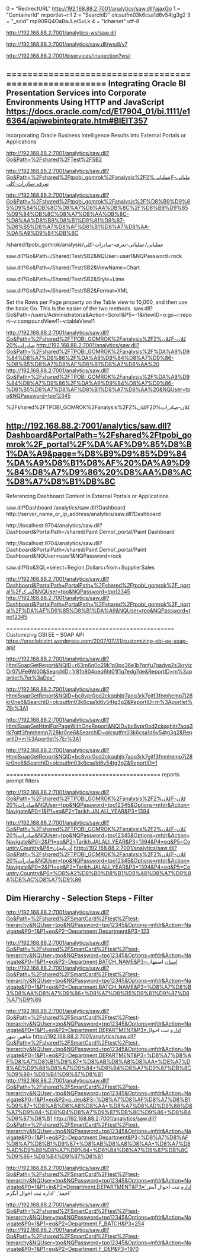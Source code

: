 0 = "RedirectURL"	http://192.168.88.2:7001/analytics/saw.dll?ajaxGo
1 = "ContainerId"	m:portlet~r:1
2 = "SearchID"		olcsutfm03k6csa1d6v54tg3g2
3 = "_scid"			rsp90RQ4OaBaJLeiSvLk
4 = "icharset"		utf-8


http://192.168.88.2:7001/analytics-ws/saw.dll

http://192.168.88.2:7001/analytics/saw.dll/wsdl/v7

http://192.168.88.2:7001/biservices/inspection?wsil

======================================================
Integrating Oracle BI Presentation Services into Corporate Environments Using HTTP and JavaScript
https://docs.oracle.com/cd/E17904_01/bi.1111/e16364/apiwebintegrate.htm#BIEIT357
----------------------------------------------------
Incorporating Oracle Business Intelligence Results into External Portals or Applications

http://192.168.88.2:7001/analytics/saw.dll?Go&Path=%2Fshared%2FTest%2FSB2

http://192.168.88.2:7001/analytics/saw.dll?Go&Path=%2Fshared%2Ftpobi_gomrok%2Fanalysis%2Fعملیاتی%2Fملیاتی-تعرفه-صادرات-کلی

http://192.168.88.2:7001/analytics/saw.dll?Go&Path=%2Fshared%2Ftpobi_gomrok%2Fanalysis%2F%D8%B9%D9%85%D9%84%DB%8C%D8%A7%D8%AA%DB%8C%2F%D8%B9%D9%85%D9%84%DB%8C%D8%A7%D8%AA%DB%8C-%D8%AA%D8%B9%D8%B1%D9%81%D9%87-%D8%B5%D8%A7%D8%AF%D8%B1%D8%A7%D8%AA-%DA%A9%D9%84%DB%8C

/shared/tpobi_gomrok/analysis/عملیاتی/عملیاتی-تعرفه-صادرات-کلی

saw.dll?Go&Path=/Shared/Test/SB2&NQUser=user1&NQPassword=rock

saw.dll?Go&Path=/Shared/Test/SB2&ViewName=Chart

saw.dll?Go&Path=/Shared/Test/SB2&Style=Lime

saw.dll?Go&Path=/Shared/Test/SB2&Format=XML

Set the Rows per Page property on the Table view to 10,000, and then use the basic Go. This is the easier of the two methods.
saw.dll?Go&Path=/users/Administrator/a&Action=Scroll&P5=-1&ViewID=o:go~r:report~v:compoundView!1~v:tableView!1 


http://192.168.88.2:7001/analytics/saw.dll?Go&Path=%2Fshared%2FTPOBI_GOMROK%2Fanalysis%2Fکلان%2Fکلان-صادرات%20
http://192.168.88.2:7001/analytics/saw.dll?Go&Path=%2Fshared%2FTPOBI_GOMROK%2Fanalysis%2F%DA%A9%D9%84%D8%A7%D9%86%2F%DA%A9%D9%84%D8%A7%D9%86-%D8%B5%D8%A7%D8%AF%D8%B1%D8%A7%D8%AA%20
http://192.168.88.2:7001/analytics/saw.dll?Go&Path=%2Fshared%2FTPOBI_GOMROK%2Fanalysis%2F%DA%A9%D9%84%D8%A7%D9%86%2F%DA%A9%D9%84%D8%A7%D9%86-%D8%B5%D8%A7%D8%AF%D8%B1%D8%A7%D8%AA%20&NQUser=tpo&NQPassword=tpo12345

%2Fshared%2FTPOBI_GOMROK%2Fanalysis%2Fکلان%2Fکلان-صادرات%20

http://192.168.88.2:7001/analytics/saw.dll?Dashboard&PortalPath=%2Fshared%2Ftpobi_gomrok%2F_portal%2F%DA%AF%D9%85%D8%B1%DA%A9&page=%D8%B9%D9%85%D9%84%DA%A9%D8%B1%D8%AF%20%DA%A9%D9%84%D8%A7%D9%86%20%D8%AA%D8%AC%D8%A7%D8%B1%DB%8C
--------------------------------------------
Referencing Dashboard Content in External Portals or Applications

saw.dll?Dashboard
/analytics/saw.dll?Dashboard
http://server_name_or_ip_address/analytics/saw.dll?Dashboard

http://localhost:9704/analytics/saw.dll?Dashboard&PortalPath=/shared/Paint Demo/_portal/Paint Dashboard

http://localhost:9704/analytics/saw.dll?Dashboard&PortalPath=/shared/Paint Demo/_portal/Paint Dashboard&NQUser=user1&NQPassword=rock

saw.dll?Go&SQL=select+Region,Dollars+from+SupplierSales


http://192.168.88.2:7001/analytics/saw.dll?Dashboard&PortalPath=PortalPath=%2Fshared%2Ftpobi_gomrok%2F_portal%2Fگمرک&NQUser=tpo&NQPassword=tpo12345
http://192.168.88.2:7001/analytics/saw.dll?Dashboard&PortalPath=PortalPath=%2Fshared%2Ftpobi_gomrok%2F_portal%2F%DA%AF%D9%85%D8%B1%DA%A9&NQUser=tpo&NQPassword=tpo12345



=================================================
Customizing OBI EE – SOAP API
https://oraclebizint.wordpress.com/2007/07/31/customizing-obi-ee-soap-api/


http://192.168.88.2:7001/analytics/saw.dll?HtmlSoapGetReport&NQID=r63m6q0o29k1p0po36e1b7qnfu7qadvq2s3krvizOr07UFe9W00&SearchID=1r81h804oeq6ht01f1q7edg7de&ReportID=m%3aportlet%7er%3aDev”

http://192.168.88.2:7001/analytics/saw.dll?HtmlSoapGetReport&NQID=bc8vpr0od2ckqqhjtr7aoq3rk7gitf3fnmhemp7j28kr0ne6&SearchID=olcsutfm03k6csa1d6v54tg3g2&ReportID=m%3Aportlet%7Er%3A1

http://192.168.88.2:7001/analytics/saw.dll?HtmlSoapGetHtmlForPageWithOneReport&NQID=bc8vpr0od2ckqqhjtr7aoq3rk7gitf3fnmhemp7j28kr0ne6&SearchID=olcsutfm03k6csa1d6v54tg3g2&ReportID=m%3Aportlet%7Er%3A1

http://192.168.88.2:7001/analytics/saw.dll?HtmlSoapGetReport&NQID=bc8vpr0od2ckqqhjtr7aoq3rk7gitf3fnmhemp7j28kr0ne6&SearchID=olcsutfm03k6csa1d6v54tg3g2&ReportID=1





=============================================
reports prompt filters
 
 http://192.168.88.2:7001/analytics/saw.dll?Go&Path=%2Fshared%2FTPOBI_GOMROK%2Fanalysis%2Fکلان%2Fکلان-صادرات%20&NQUser=tpo&NQPassword=tpo12345&Options=mfdr&Action=Navigate&P0=1&P1=eq&P2=Tarikh.JALALI_YEAR&P3=1394
 
 http://192.168.88.2:7001/analytics/saw.dll?Go&Path=%2Fshared%2FTPOBI_GOMROK%2Fanalysis%2Fکلان%2Fکلان-صادرات%20&NQUser=tpo&NQPassword=tpo12345&Options=mfdr&Action=Navigate&P0=2&P1=eq&P2=Tarikh.JALALI_YEAR&P3=1394&P4=eq&P5=Country.Country&P6=آذربايجان
 http://192.168.88.2:7001/analytics/saw.dll?Go&Path=%2Fshared%2FTPOBI_GOMROK%2Fanalysis%2Fکلان%2Fکلان-صادرات%20&NQUser=tpo&NQPassword=tpo12345&Options=mfdr&Action=Navigate&P0=2&P1=eq&P2=Tarikh.JALALI_YEAR&P3=1394&P4=eq&P5=Country.Country&P6=%D8%A2%D8%B0%D8%B1%D8%A8%D8%A7%D9%8A%D8%AC%D8%A7%D9%86
 
 
 
 Dim Hierarchy - Selection Steps - Filter
 ----------------------------------------
 http://192.168.88.2:7001/analytics/saw.dll?Go&Path=%2Fshared%2FSmartCard%2Ftest%2Ftest-hierarchy&NQUser=tpo&NQPassword=tpo12345&Options=mfdr&Action=Navigate&P0=1&P1=eq&P2=Department.Department&P3=123
 
 http://192.168.88.2:7001/analytics/saw.dll?Go&Path=%2Fshared%2FSmartCard%2Ftest%2Ftest-hierarchy&NQUser=tpo&NQPassword=tpo12345&Options=mfdr&Action=Navigate&P0=1&P1=eq&P2=Department.BATCH_NAME&P3=استان اصفهان
 http://192.168.88.2:7001/analytics/saw.dll?Go&Path=%2Fshared%2FSmartCard%2Ftest%2Ftest-hierarchy&NQUser=tpo&NQPassword=tpo12345&Options=mfdr&Action=Navigate&P0=1&P1=eq&P2=Department.BATCH_NAME&P3=%D8%A7%D8%B3%D8%AA%D8%A7%D9%86+%D8%A7%D8%B5%D9%81%D9%87%D8%A7%D9%86
 
 http://192.168.88.2:7001/analytics/saw.dll?Go&Path=%2Fshared%2FSmartCard%2Ftest%2Ftest-hierarchy&NQUser=tpo&NQPassword=tpo12345&Options=mfdr&Action=Navigate&P0=1&P1=eq&P2=Department.DEPARTMENT&P3=اداره ثبت احوال شاهین شهر
 http://192.168.88.2:7001/analytics/saw.dll?Go&Path=%2Fshared%2FSmartCard%2Ftest%2Ftest-hierarchy&NQUser=tpo&NQPassword=tpo12345&Options=mfdr&Action=Navigate&P0=1&P1=eq&P2=Department.DEPARTMENT&P3=%D8%A7%D8%AF%D8%A7%D8%B1%D9%87+%D8%AB%D8%A8%D8%AA+%D8%A7%D8%AD%D9%88%D8%A7%D9%84+%D8%B4%D8%A7%D9%87%DB%8C%D9%86+%D8%B4%D9%87%D8%B1
 http://192.168.88.2:7001/analytics/saw.dll?Go&Path=%2Fshared%2FSmartCard%2Ftest%2Ftest-hierarchy&NQUser=tpo&NQPassword=tpo12345&Options=mfdr&Action=Navigate&P0=1&P1=eq&P2=p_dep&P3=%D8%A7%D8%AF%D8%A7%D8%B1%D9%87+%D8%AB%D8%A8%D8%AA+%D8%A7%D8%AD%D9%88%D8%A7%D9%84+%D8%B4%D8%A7%D9%87%DB%8C%D9%86+%D8%B4%D9%87%D8%B1
 http://192.168.88.2:7001/analytics/saw.dll?Go&Path=%2Fshared%2FSmartCard%2Ftest%2Ftest-hierarchy&NQUser=tpo&NQPassword=tpo12345&Options=mfdr&Action=Navigate&P0=1&P1=eq&P2=Department.Department&P3=%D8%A7%D8%AF%D8%A7%D8%B1%D9%87+%D8%AB%D8%A8%D8%AA+%D8%A7%D8%AD%D9%88%D8%A7%D9%84+%D8%B4%D8%A7%D9%87%DB%8C%D9%86+%D8%B4%D9%87%D8%B1
 
 
 http://192.168.88.2:7001/analytics/saw.dll?Go&Path=%2Fshared%2FSmartCard%2Ftest%2Ftest-hierarchy&NQUser=tpo&NQPassword=tpo12345&Options=mfdr&Action=Navigate&P0=1&P1=in&P2=Department.DEPARTMENT&P3='اداره  ثبت احوال آبش احمد', 'اداره ثبت احوال  آبگرم'
 
 
 
http://192.168.88.2:7001/analytics/saw.dll?Go&Path=%2Fshared%2FSmartCard%2Ftest%2Ftest-hierarchy&NQUser=tpo&NQPassword=tpo12345&Options=mfdr&Action=Navigate&P0=1&P1=eq&P2=Department.F_BATCH&P3=254
http://192.168.88.2:7001/analytics/saw.dll?Go&Path=%2Fshared%2FSmartCard%2Ftest%2Ftest-hierarchy&NQUser=tpo&NQPassword=tpo12345&Options=mfdr&Action=Navigate&P0=1&P1=eq&P2=Department.F_DEP&P3=1970

 
